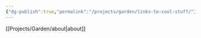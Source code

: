 ```yaml
---
{"dg-publish":true,"permalink":"/projects/garden/links-to-cool-stuff/"}
---
```



[[Projects/Garden/about\|about]]
